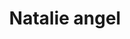 ---
layout: item
raw_url: https://prdwebappstorage.blob.core.windows.net/kansaspattons/images/gallery-2009-10-31/img59023.jpg
thumb_url: https://prdwebappstorage.blob.core.windows.net/kansaspattons/images/gallery-2009-10-31/thumb_img59023.jpg
index: 2
title: Natalie angel
---